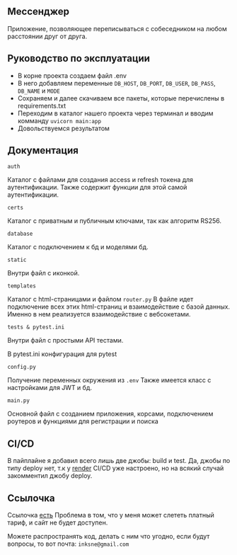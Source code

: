 ## Мессенджер

Приложение, позволяющее переписываться с собеседником на любом расстоянии друг от друга.

## Руководство по эксплуатации

- В корне проекта создаем файл .env
- В него добавляем переменные ```DB_HOST```, ```DB_PORT```, ```DB_USER```, ```DB_PASS```, ```DB_NAME``` и ```MODE```
- Сохраняем и далее скачиваем все пакеты, которые перечислены в requirements.txt
- Переходим в каталог нашего проекта через терминал и вводим комманду
```uvicorn main:app```
- Довольствуемся результатом

## Документация

`auth`

Каталог с файлами для создания access и refresh токена для аутентификации.
Также содержит функции для этой самой аутентификации.

`certs`

Каталог с приватным и публичным ключами, так как алгоритм RS256.

`database`

Каталог с подключением к бд и моделями бд.

`static`

Внутри файл с иконкой.

`templates`

Каталог с html-страницами и файлом ```router.py```
В файле идет подключение всех этих html-страниц и взаимодействие с базой данных.
Именно в нем реализуется взаимодействие с вебсокетами.

`tests & pytest.ini`

Внутри файл с простыми API тестами.

В pytest.ini конфигурация для pytest

`config.py`

Получение переменных окружения из ```.env```
Также имеется класс с настройками для JWT и бд.

`main.py`

Основной файл с созданием приложения, корсами, подключением роутеров и функциями для регистрации и поиска

## CI/CD

В пайплайне я добавил всего лишь две джобы: build и test.
Да, джобы по типу deploy нет, т.к у [render](https://render.com/) CI/CD уже настроено,
но на всякий случай закомментил джобу deploy.

## Ссылочка

Ссылочка [есть](https://messenger-6p4c.onrender.com)
Проблема в том, что у меня может слететь платный тариф, и сайт не будет доступен.

Можете распространять код, делать с ним что угодно, если будут вопросы, то вот почта:
```inksne@gmail.com```
